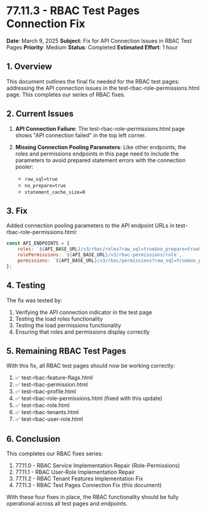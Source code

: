 # 77.11.3 - RBAC Test Pages Connection Fix

**Date**: March 9, 2025
**Subject**: Fix for API Connection Issues in RBAC Test Pages
**Priority**: Medium
**Status**: Completed
**Estimated Effort**: 1 hour

## 1. Overview

This document outlines the final fix needed for the RBAC test pages: addressing the API connection issues in the test-rbac-role-permissions.html page. This completes our series of RBAC fixes.

## 2. Current Issues

1. **API Connection Failure**: The test-rbac-role-permissions.html page shows "API connection failed" in the top left corner.

2. **Missing Connection Pooling Parameters**: Like other endpoints, the roles and permissions endpoints in this page need to include the parameters to avoid prepared statement errors with the connection pooler:
   - `raw_sql=true`
   - `no_prepare=true`
   - `statement_cache_size=0`

## 3. Fix

Added connection pooling parameters to the API endpoint URLs in test-rbac-role-permissions.html:

```javascript
const API_ENDPOINTS = {
    roles: `${API_BASE_URL}/v3/rbac/roles?raw_sql=true&no_prepare=true&statement_cache_size=0`,
    rolePermissions: `${API_BASE_URL}/v3/rbac-permissions/role`,
    permissions: `${API_BASE_URL}/v3/rbac/permissions?raw_sql=true&no_prepare=true&statement_cache_size=0`
};
```

## 4. Testing

The fix was tested by:
1. Verifying the API connection indicator in the test page
2. Testing the load roles functionality
3. Testing the load permissions functionality
4. Ensuring that roles and permissions display correctly

## 5. Remaining RBAC Test Pages

With this fix, all RBAC test pages should now be working correctly:

1. ✅ test-rbac-feature-flags.html
2. ✅ test-rbac-permission.html
3. ✅ test-rbac-profile.html
4. ✅ test-rbac-role-permissions.html (fixed with this update)
5. ✅ test-rbac-role.html
6. ✅ test-rbac-tenants.html
7. ✅ test-rbac-user-role.html

## 6. Conclusion

This completes our RBAC fixes series:
1. 77.11.0 - RBAC Service Implementation Repair (Role-Permissions)
2. 77.11.1 - RBAC User-Role Implementation Repair
3. 77.11.2 - RBAC Tenant Features Implementation Fix
4. 77.11.3 - RBAC Test Pages Connection Fix (this document)

With these four fixes in place, the RBAC functionality should be fully operational across all test pages and endpoints.
